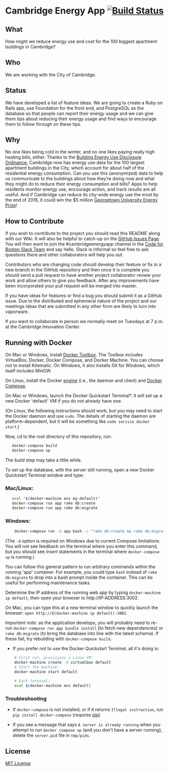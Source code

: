# Cambridge Energy App [![Build Status](https://travis-ci.org/codeforboston/cambridge_energy_app.svg?branch=master)](https://travis-ci.org/codeforboston/cambridge_energy_app)

## What
How might we reduce energy use and cost for the 100 biggest apartment buildings in Cambridge?


## Who
We are working with the City of Cambridge.


## Status
We have developed a list of feature ideas. We are going to create a Ruby on Rails app, use Foundation for the front end, and PostgreSQL as the database so that people can report their energy usage and we can give them tips about reducing their energy usage and find ways to encourage them to follow through on these tips.


## Why
No one likes being cold in the winter, and no one likes paying really high heating bills, either. Thanks to the [Building Energy Use Disclosure Ordinance](https://www.cambridgema.gov/CDD/zoninganddevelopment/sustainablebldgs/buildingenergydisclosureordinance.aspx), Cambridge now has energy use data for the 100 largest apartment buildings in the City, which account for about half of the residential energy consumption. Can you use this (anonymized) data to help us communicate to the buildings about how they’re doing now and what they might do to reduce their energy consumption and bills? Apps to help residents monitor energy use, encourage action, and track results are all useful. And if Cambridge can reduce its city-wide energy use the most by the end of 2016, it could win the $5 million [Georgetown University Energy Prize](http://www.cambridgeenergyalliance.org/winit)!


## How to Contribute
If you wish to contribute to the project you should read this README along with our Wiki. It will also be helpful to catch-up on the [GitHub Issues Page](https://github.com/codeforboston/cambridge_energy_app/issues). You will then want to join the #cambridgeenergyapp channel in the [Code for Boston Slack Team](http://public.codeforboston.org/) and say hello. Slack is informal so feel free to ask questions there and other collaborators will help you out. 

Contributors who are changing code should develop their feature or fix in a new branch in the GitHub repository and then once it is complete you should send a pull request to have another project collaborator review your work and allow others to give you feedback. After any improvements have been incorporated your pull request will be merged into master.

If you have ideas for features or find a bug you should submit it as a GitHub issue. Due to the distributed and ephemeral nature of the project and our meetings ideas that are submitted in any other form are likely to turn into vaporware.

If you want to collaborate in person we normally meet on Tuesdays at 7 p.m. at the Cambridge Innovation Center. 


## Running with Docker

On Mac or Windows, install
[Docker Toolbox](https://www.docker.com/docker-toolbox). The Toolbox includes
VirtualBox, Docker, Docker Compose, and Docker Machine. You can choose not to
install Kitematic. On Windows, it also installs Git for Windows, which itself
includes MinGW.

On Linux,
install the Docker
[engine](https://docs.docker.com/engine/installation/ubuntulinux/)
(i.e., the daemon and client) and
[Docker Compose](https://docs.docker.com/compose/install/).

On Mac or Windows, launch the Docker Quickstart Terminal*.  It will set
up a new Docker 'default' VM if you do not already have one.

(On Linux, the following instructions should work, but you may need to start the
Docker daemon and use `sudo`. The details of starting the daemon are
platform-dependent, but it will be something like `sudo service docker start`.)

Now, cd to the root directory of this repository, run:

```sh
   docker-compose build 
   docker-compose up
```

The build step may take a little while.

To set up the database, with the server still running, open a new Docker
Quickstart Terminal window and type:

### Mac/Linux:

```sh
   eval "$(docker-machine env my-default)"
   docker-compose run app rake db:create
   docker-compose run app rake db:migrate
```

### Windows:

```sh
    docker-compose run -d app bash -c "rake db:create && rake db:migrate"
```

(The `-d` option is required on Windows due to current Compose limitations. You
will not see feedback on the terminal where you enter this command, but you
should see insert statements in the terminal where `docker-compose up` is
running.)

You can follow this general pattern to run arbitrary commands within the
running 'app' container. For example, you could type `bash` instead of
`rake db:migrate` to drop into a bash prompt inside the container. This
can be useful for performing maintenance tasks.

Determine the IP address of the running web app by typing
`docker-machine ip default`, then open your browser to
http://IP-ADDRESS:3002.

On Mac, you can type this at a new terminal window to quickly launch the
browser: `open http://$(docker-machine ip default):3002`.

*Important note*: as the application develops, you will probably need to re-run
`docker-compose run app bundle install` (to fetch new dependencies) or `rake
db:migrate` (to bring the database into line with the latest schema). If these
fail, try rebuilding with `docker-compose build`.

* If you prefer not to use the Docker Quickstart Terminal, all it's doing is:

```sh
    # First run, provisions a Linux VM:
    docker-machine create -d virtualbox default
    # Start the machine:
    docker-machine start default
    
    # Each terminal:
    eval $(docker-machine env default)
```

### Troubleshooting

- If `docker-compose` is not installed, or if it returns `Illegal instruction`,
  run `pip install docker-compose` (requires
  [pip](https://pip.pypa.io/en/stable/))

- If you see a message that says `A server is already running` when you attempt
to run `docker compose up` (and you don't have a server running), delete the
`server.pid` file in `tmp/pids`.

## License
[MIT License](LICENSE)
